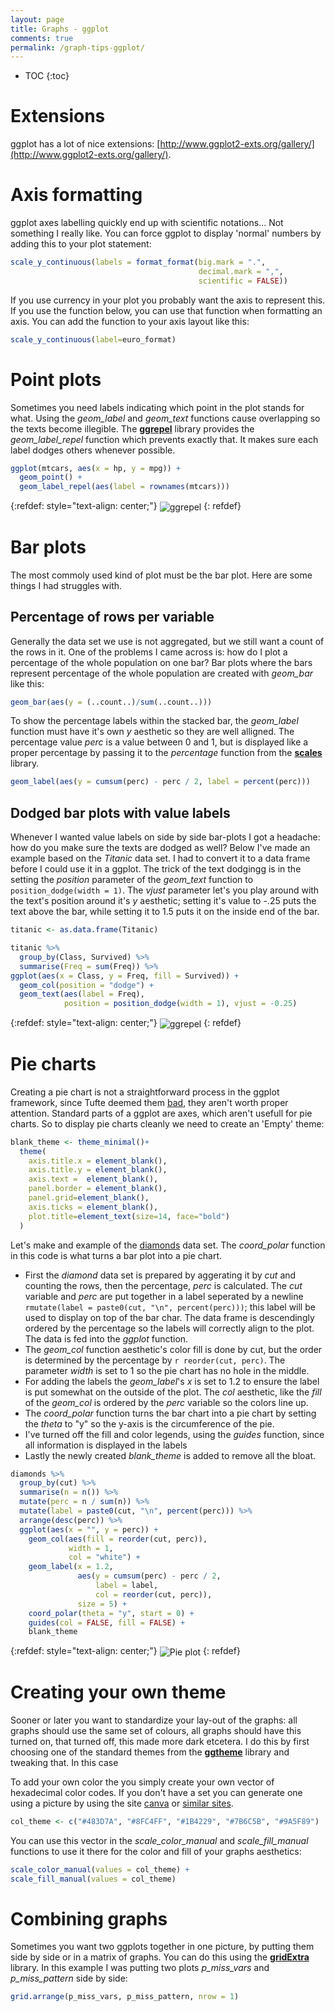 ```yaml
---
layout: page
title: Graphs - ggplot
comments: true
permalink: /graph-tips-ggplot/
---
```


* TOC
{:toc}

# Extensions 

ggplot has a lot of nice extensions: [http://www.ggplot2-exts.org/gallery/](http://www.ggplot2-exts.org/gallery/).

# Axis formatting

ggplot axes labelling quickly end up with scientific notations... Not something I really like. You can force ggplot to display 'normal' numbers by adding this to your plot statement:

```r
scale_y_continuous(labels = format_format(big.mark = ".",
                                          decimal.mark = ",",
                                          scientific = FALSE))
```

If you use currency in your plot you probably want the axis to represent this. If you use the function below, you can use that function when formatting an axis. You can add the function to your axis layout like this:

```r
scale_y_continuous(label=euro_format)
```

# Point plots

Sometimes you need labels indicating which point in the plot stands for what. Using the _geom_label_ and _geom_text_ functions cause overlapping so the texts become illegible. The **[ggrepel](https://cran.r-project.org/web/packages/ggrepel/vignettes/ggrepel.html)** library provides the _geom_label_repel_ function which prevents exactly that. It makes sure each label dodges others whenever possible.
```r
ggplot(mtcars, aes(x = hp, y = mpg)) +
  geom_point() +
  geom_label_repel(aes(label = rownames(mtcars))) 
```

{:refdef: style="text-align: center;"}
<img src="/_pages/snippets-and-tips/graphs/ggrepel.png" alt="ggrepel" align="center"/>
{: refdef}

# Bar plots

The most commoly used kind of plot must be the bar plot. Here are some things I had struggles with.

## Percentage of rows per variable

Generally the data set we use is not aggregated, but we still want a count of the rows in it. One of the problems I came across is: how do I plot a percentage of the whole population on one bar? Bar plots where the bars represent percentage of the whole population are created with _geom_bar_ like this:
```r
geom_bar(aes(y = (..count..)/sum(..count..)))
```
To show the percentage labels within the stacked bar, the _geom_label_ function must have it's own _y_ aesthetic so they are well alligned. The percentage value _perc_ is a value between 0 and 1, but is displayed like a proper percentage by passing it to the _percentage_ function from the **[scales](https://www.rdocumentation.org/packages/scales)** library.
```r
geom_label(aes(y = cumsum(perc) - perc / 2, label = percent(perc))) 
```
## Dodged bar plots with value labels

Whenever I wanted value labels on side by side bar-plots I got a headache: how do you make sure the texts are dodged as well? Below I've made an example based on the _Titanic_ data set. I had to convert it to a data frame before I could use it in a ggplot. The trick of the text dodgingg is in the setting the _position_ parameter of the _geom_text_ function to ```position_dodge(width = 1)```. The _vjust_ parameter let's you play around with the text's position around it's _y_ aesthetic; setting it's value to -.25 puts the text above the bar, while setting it to 1.5 puts it on the inside end of the bar.
```r
titanic <- as.data.frame(Titanic)

titanic %>% 
  group_by(Class, Survived) %>% 
  summarise(Freq = sum(Freq)) %>% 
ggplot(aes(x = Class, y = Freq, fill = Survived)) + 
  geom_col(position = "dodge") +
  geom_text(aes(label = Freq), 
            position = position_dodge(width = 1), vjust = -0.25)
```

{:refdef: style="text-align: center;"}
<img src="/_pages/snippets-and-tips/graphs/bar-plot-dodge.png" alt="ggrepel" align="center"/>
{: refdef}

# Pie charts

Creating a pie chart is not a straightforward process in the ggplot framework, since Tufte deemed them [bad](http://speakingppt.com/2013/03/18/why-tufte-is-flat-out-wrong-about-pie-charts/), they aren't worth proper attention. Standard parts of a ggplot are axes, which aren't usefull for pie charts. So to display pie charts cleanly we need to create an  'Empty' theme:
```r
blank_theme <- theme_minimal()+
  theme(
    axis.title.x = element_blank(),
    axis.title.y = element_blank(),
    axis.text =  element_blank(),
    panel.border = element_blank(),
    panel.grid=element_blank(),
    axis.ticks = element_blank(),
    plot.title=element_text(size=14, face="bold")
  )
```
Let's make and example of the [diamonds](http://ggplot2.tidyverse.org/reference/diamonds.html) data set. The _coord_polar_ function in this code is what turns a bar plot into a pie chart. 

* First the _diamond_ data set is prepared by aggerating it by _cut_ and counting the rows, then the percentage, _perc_ is calculated. The _cut_ variable and _perc_ are put together in a label seperated by a newline ```rmutate(label = paste0(cut, "\n", percent(perc)))```; this label will be used to display on top of the bar char. The data frame is descendingly ordered by the percentage so the labels will correctly align to the plot. The data is fed into the _ggplot_ function. 
* The _geom_col_ function aesthetic's color fill is done by cut, but the order is determined by the percentage by ```r reorder(cut, perc)```. The parameter _width_ is set to 1 so the pie chart has no hole in the middle. 
* For adding the labels the _geom_label_'s _x_ is set to 1.2 to ensure the label is put somewhat on the outside of the plot. The _col_ aesthetic, like the _fill_ of the _geom_col_ is ordered by the _perc_ variable so the colors line up. 
* The _coord_polar_ function turns the bar chart into a pie chart by setting the _theta_ to "y" so the y-axis is the circumference of the pie.
* I've turned off the fill and color legends, using the _guides_ function, since all information is displayed in the labels
* Lastly the newly created _blank_theme_ is added to remove all the bloat.

```r
diamonds %>% 
  group_by(cut) %>% 
  summarise(n = n()) %>% 
  mutate(perc = n / sum(n)) %>% 
  mutate(label = paste0(cut, "\n", percent(perc))) %>% 
  arrange(desc(perc)) %>%
  ggplot(aes(x = "", y = perc)) +
    geom_col(aes(fill = reorder(cut, perc)), 
             width = 1, 
             col = "white") + 
    geom_label(x = 1.2,
               aes(y = cumsum(perc) - perc / 2,
                   label = label, 
                   col = reorder(cut, perc)), 
               size = 5) +
    coord_polar(theta = "y", start = 0) +
    guides(col = FALSE, fill = FALSE) +
    blank_theme
```
{:refdef: style="text-align: center;"}
<img src="/_pages/snippets-and-tips/graphs/pie-plot.png" alt="Pie plot" align="center"/>
{: refdef}

# Creating your own theme

Sooner or later you want to standardize your lay-out of the graphs: all graphs should use the same set of colours, all graphs should have this turned on, that turned off, this made more dark etcetera. I do this by first choosing one of the standard themes from the **[ggtheme](http://ggplot2.tidyverse.org/reference/ggtheme.html)** library and tweaking that. In this case

To add your own color the you simply create your own vector of hexadecimal color codes. If you don't have a set you can generate one using a picture by using the site [canva](https://www.canva.com/color-palette/) or [similar sites](https://www.google.nl/search?q=creating+color+theme+from+picture).
```r
col_theme <- c("#483D7A", "#8FC4FF", "#1B4229", "#7B6C5B", "#9A5F89")
```
You can use this vector in the _scale_color_manual_ and _scale_fill_manual_ functions to use it there for the color and fill of your graphs aesthetics:
```r
scale_color_manual(values = col_theme) +
scale_fill_manual(values = col_theme)
```

# Combining graphs

Sometimes you want two ggplots together in one picture, by putting them side by side or in a matrix of graphs. You can do this using the **[gridExtra](https://cran.r-project.org/web/packages/gridExtra/vignettes/arrangeGrob.html)** library. In this example I was putting two plots _p_miss_vars_ and _p_miss_pattern_ side by side:
```r
grid.arrange(p_miss_vars, p_miss_pattern, nrow = 1)
```
